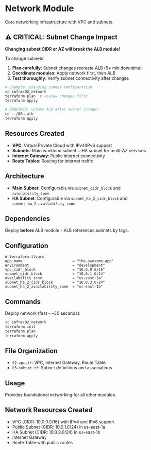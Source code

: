 # Network Module

Core networking infrastructure with VPC and subnets.

## ⚠️ **CRITICAL: Subnet Change Impact**

**Changing subnet CIDR or AZ will break the ALB module!**

To change subnets:

1. **Plan carefully**: Subnet changes recreate ALB (5+ min downtime)
2. **Coordinate modules**: Apply network first, then ALB
3. **Test thoroughly**: Verify subnet connectivity after changes

```bash
# Example: Changing subnet configuration
cd infra/02_network
terraform plan  # Review changes first
terraform apply

# REQUIRED: Update ALB after subnet changes
cd ../02a_alb  
terraform apply
```

## Resources Created

- **VPC**: Virtual Private Cloud with IPv4/IPv6 support
- **Subnets**: Main workload subnet + HA subnet for multi-AZ services
- **Internet Gateway**: Public internet connectivity
- **Route Tables**: Routing for internet traffic

## Architecture

- **Main Subnet**: Configurable via `subnet_cidr_block` and `availability_zone`
- **HA Subnet**: Configurable via `subnet_ha_2_cidr_block` and `subnet_ha_2_availability_zone`

## Dependencies

Deploy **before** ALB module - ALB references subnets by tags.

## Configuration

```hcl
# terraform.tfvars
app_name                       = "the-awesome-app"
environment                    = "development"
vpc_cidr_block                 = "10.0.0.0/16"
subnet_cidr_block              = "10.0.1.0/24"
availability_zone              = "us-east-1a"
subnet_ha_2_cidr_block         = "10.0.3.0/24"
subnet_ha_2_availability_zone  = "us-east-1b"
```

## Commands

Deploy network (fast - ~30 seconds):
```bash
cd infra/02_network
terraform init
terraform plan
terraform apply
```

## File Organization

- `02-vpc.tf`: VPC, Internet Gateway, Route Table
- `03-subnet.tf`: Subnet definitions and associations

## Usage

Provides foundational networking for all other modules.

## Network Resources Created
- VPC (CIDR: 10.0.0.0/16) with IPv4 and IPv6 support
- Public Subnet (CIDR: 10.0.1.0/24) in us-east-1a
- HA Subnet (CIDR: 10.0.3.0/24) in us-east-1b
- Internet Gateway
- Route Table with public routes

